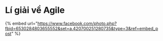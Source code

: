 # Lí giải về Agile

{% embed url="https://www.facebook.com/photo.php?fbid=6530284803655552&set=a.420700251280735&type=3&ref=embed_post" %}
